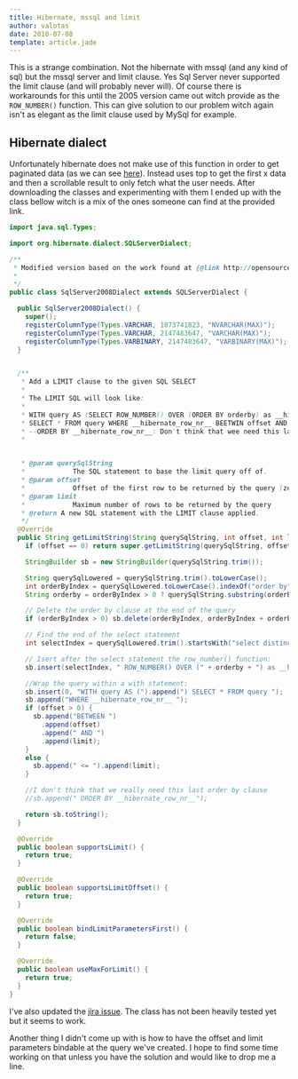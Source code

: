 ```yaml
---
title: Hibernate, mssql and limit
author: valotas
date: 2010-07-08
template: article.jade
---
```


This is a strange combination. Not the hibernate with mssql (and any kind of
sql) but the mssql server and limit clause. Yes Sql Server never supported the
limit clause (and will probably never will). Of course there is workarounds
for this until the 2005 version came out witch provide as the `ROW_NUMBER()`
function. This can give solution to our problem witch again isn't as elegant
as the limit clause used by MySql for example.

## Hibernate dialect

Unfortunately hibernate does not make use of this function in order to get
paginated data (as we can see [here](http://opensource.atlassian.com/projects/hibernate/browse/HHH-2655)).
Instead uses top to get the first x data and then a scrollable result to only
fetch what the user needs. After downloading the classes and experimenting with
them I ended up with the class bellow witch is a mix of the ones someone can
find at the provided link.

```java
import java.sql.Types;

import org.hibernate.dialect.SQLServerDialect;

/**
 * Modified version based on the work found at {@link http://opensource.atlassian.com/projects/hibernate/browse/HHH-2655}
 *
 */
public class SqlServer2008Dialect extends SQLServerDialect {

  public SqlServer2008Dialect() {
    super();
    registerColumnType(Types.VARCHAR, 1073741823, "NVARCHAR(MAX)");
    registerColumnType(Types.VARCHAR, 2147483647, "VARCHAR(MAX)");
    registerColumnType(Types.VARBINARY, 2147483647, "VARBINARY(MAX)");
  }


  /**
   * Add a LIMIT clause to the given SQL SELECT
   *
   * The LIMIT SQL will look like:
   *
   * WITH query AS (SELECT ROW_NUMBER() OVER (ORDER BY orderby) as __hibernate_row_nr__, original_query_without_orderby)
   * SELECT * FROM query WHERE __hibernate_row_nr__ BEETWIN offset AND offset + last
   * --ORDER BY __hibernate_row_nr__: Don't think that wee need this last order by clause
   *


   * @param querySqlString
   *            The SQL statement to base the limit query off of.
   * @param offset
   *            Offset of the first row to be returned by the query (zero-based)
   * @param limit
   *            Maximum number of rows to be returned by the query
   * @return A new SQL statement with the LIMIT clause applied.
   */
  @Override
  public String getLimitString(String querySqlString, int offset, int limit) {
    if (offset == 0) return super.getLimitString(querySqlString, offset, limit);

    StringBuilder sb = new StringBuilder(querySqlString.trim());

    String querySqlLowered = querySqlString.trim().toLowerCase();
    int orderByIndex = querySqlLowered.toLowerCase().indexOf("order by");
    String orderby = orderByIndex > 0 ? querySqlString.substring(orderByIndex) : "ORDER BY CURRENT_TIMESTAMP";

    // Delete the order by clause at the end of the query
    if (orderByIndex > 0) sb.delete(orderByIndex, orderByIndex + orderby.length());

    // Find the end of the select statement
    int selectIndex = querySqlLowered.trim().startsWith("select distinct") ? 15 : 6;

    // Isert after the select statement the row_number() function:
    sb.insert(selectIndex, " ROW_NUMBER() OVER (" + orderby + ") as __hibernate_row_nr__,");

    //Wrap the query within a with statement:
    sb.insert(0, "WITH query AS (").append(") SELECT * FROM query ");
    sb.append("WHERE __hibernate_row_nr__ ");
    if (offset > 0) {
      sb.append("BETWEEN ")
        .append(offset)
        .append(" AND ")
        .append(limit);
    }
    else {
      sb.append(" <= ").append(limit);
    }

    //I don't think that we really need this last order by clause
    //sb.append(" ORDER BY __hibernate_row_nr__");

    return sb.toString();
  }

  @Override
  public boolean supportsLimit() {
    return true;
  }

  @Override
  public boolean supportsLimitOffset() {
    return true;
  }

  @Override
  public boolean bindLimitParametersFirst() {
    return false;
  }

  @Override
  public boolean useMaxForLimit() {
    return true;
  }
}
```

I've also updated the [jira issue](http://opensource.atlassian.com/projects/hibernate/browse/HHH-2655).
The class has not been heavily tested yet but it seems to work.

Another thing I didn't come up with is how to have the offset and limit
parameters bindable at the query we've created. I hope to find some time
working on that unless you have the solution and would like to drop me a line.
